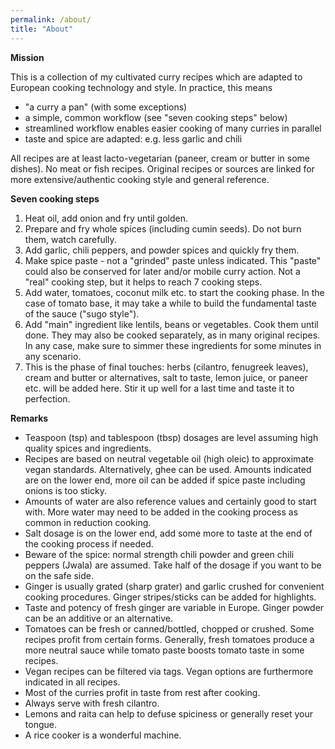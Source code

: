 ```yaml
---
permalink: /about/
title: "About"
---
```


**Mission**

This is a collection of my cultivated curry recipes which are adapted to European cooking technology and style. In practice, this means
- "a curry a pan" (with some exceptions)
- a simple, common workflow (see "seven cooking steps" below)
- streamlined workflow enables easier cooking of many curries in parallel
- taste and spice are adapted: e.g. less garlic and chili

All recipes are at least lacto-vegetarian (paneer, cream or butter in some dishes). No meat or fish recipes. Original recipes or sources are linked for more extensive/authentic cooking style and general reference.


**Seven cooking steps**

1. Heat oil, add onion and fry until golden.
2. Prepare and fry whole spices (including cumin seeds). Do not burn them, watch carefully. 
3. Add garlic, chili peppers, and powder spices and quickly fry them.
4. Make spice paste - not a "grinded" paste unless indicated. This "paste" could also be conserved for later and/or mobile curry action. Not a "real" cooking step, but it helps to reach 7 cooking steps.
5. Add water, tomatoes, coconut milk etc. to start the cooking phase. In the case of tomato base, it may take a while to build the fundamental taste of the sauce ("sugo style").
6. Add "main" ingredient like lentils, beans or vegetables. Cook them until done. They may also be cooked separately, as in many original recipes. In any case, make sure to simmer these ingredients for some minutes in any scenario.
7. This is the phase of final touches: herbs (cilantro, fenugreek leaves), cream and butter or alternatives, salt to taste, lemon juice, or paneer etc. will be added here. Stir it up well for a last time and taste it to perfection.

**Remarks**

- Teaspoon (tsp) and tablespoon (tbsp) dosages are level assuming high quality spices and ingredients. 
- Recipes are based on neutral vegetable oil (high oleic) to approximate vegan standards. Alternatively, ghee can be used. Amounts indicated are on the lower end, more oil can be added if spice paste including onions is too sticky. 
- Amounts of water are also reference values and certainly good to start with. More water may need to be added in the cooking process as common in reduction cooking.
- Salt dosage is on the lower end, add some more to taste at the end of the cooking process if needed.
- Beware of the spice: normal strength chili powder and green chili peppers (Jwala) are assumed. Take half of the dosage if you want to be on the safe side.
- Ginger is usually grated (sharp grater) and garlic crushed for convenient cooking procedures. Ginger stripes/sticks can be added for highlights.
- Taste and potency of fresh ginger are variable in Europe. Ginger powder can be an additive or an alternative.
- Tomatoes can be fresh or canned/bottled, chopped or crushed. Some recipes profit from certain forms. Generally, fresh tomatoes produce a more neutral sauce while tomato paste boosts tomato taste in some recipes.
- Vegan recipes can be filtered via tags. Vegan options are furthermore indicated in all recipes. 
- Most of the curries profit in taste from rest after cooking.
- Always serve with fresh cilantro. 
- Lemons and raita can help to defuse spiciness or generally reset your tongue.
- A rice cooker is a wonderful machine.
